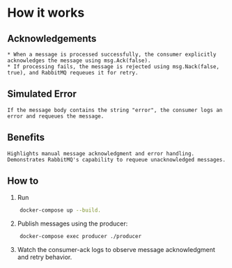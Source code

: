 # How it works

## Acknowledgements

    * When a message is processed successfully, the consumer explicitly acknowledges the message using msg.Ack(false).
    * If processing fails, the message is rejected using msg.Nack(false, true), and RabbitMQ requeues it for retry.

## Simulated Error

    If the message body contains the string "error", the consumer logs an error and requeues the message.

## Benefits

    Highlights manual message acknowledgment and error handling.
    Demonstrates RabbitMQ's capability to requeue unacknowledged messages.

## How to

1. Run

```bash
    docker-compose up --build.
```

2. Publish messages using the producer:

```bash
    docker-compose exec producer ./producer
```

3. Watch the consumer-ack logs to observe message acknowledgment and retry behavior.
